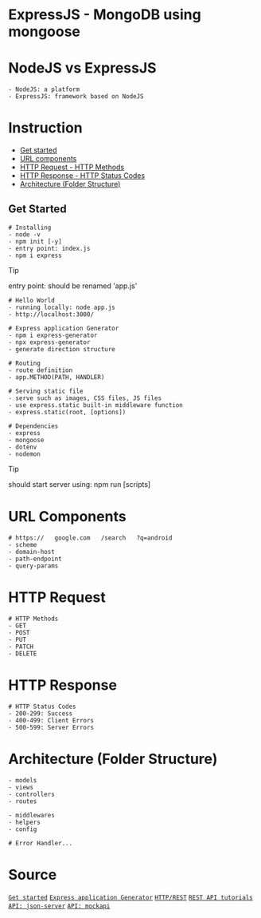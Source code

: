 # ExpressJS - MongoDB using mongoose


# NodeJS vs ExpressJS
```
- NodeJS: a platform
- ExpressJS: framework based on NodeJS
```


# Instruction
- [Get started](#get-started)
- [URL components](#url-components)
- [HTTP Request - HTTP Methods](#http-request)
- [HTTP Response - HTTP Status Codes](#http-response)
- [Architecture (Folder Structure)](#architecture-folder-structure)


## Get Started
```
# Installing
- node -v
- npm init [-y]
- entry point: index.js
- npm i express
```
> [!TIP]
> entry point: should be renamed 'app.js'

```
# Hello World
- running locally: node app.js
- http://localhost:3000/
```

```
# Express application Generator
- npm i express-generator
- npx express-generator
- generate direction structure
```

```
# Routing
- route definition
- app.METHOD(PATH, HANDLER)
```

```
# Serving static file
- serve such as images, CSS files, JS files
- use express.static built-in middleware function
- express.static(root, [options])
```

```
# Dependencies
- express
- mongoose
- dotenv
- nodemon
```
> [!TIP]
> should start server using: npm run [scripts]


# URL Components
```
# https://   google.com   /search   ?q=android
- scheme
- domain-host
- path-endpoint
- query-params
```


# HTTP Request
```
# HTTP Methods
- GET
- POST
- PUT
- PATCH
- DELETE
```


# HTTP Response
```
# HTTP Status Codes
- 200-299: Success
- 400-499: Client Errors
- 500-599: Server Errors
```



# Architecture (Folder Structure)
```
- models
- views
- controllers
- routes

- middlewares
- helpers
- config
```

```
# Error Handler...
```


# Source
[`Get started`](https://expressjs.com/en/starter/installing.html)
[`Express application Generator`](https://expressjs.com/en/starter/generator.html)
[`HTTP/REST`](https://youtu.be/uRwQKikomtE?si=HmWlPRAPF505JPeK)
[`REST API tutorials`](https://youtube.com/playlist?list=PLw0w5s5b9NK5vec1mvOh5grtNlCwcgO0j&si=A2lEq2nicjaJzFfz)
[`API: json-server`](https://github.com/typicode/json-server)
[`API: mockapi`](https://mockapi.io/projects)